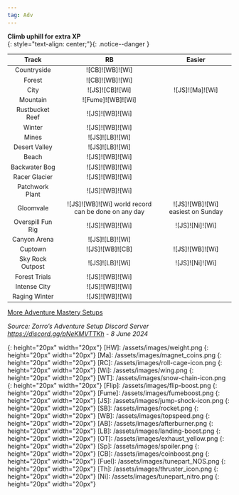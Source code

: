 ```yaml
---
tag: Adv
---
```

**Climb uphill for extra XP**  
{: style="text-align: center;"}{: .notice--danger } 


Track | RB | Easier
:--: | :--: | :--:
Countryside | ![CB]![WB]![Wi] | 
Forest | ![CB]![WB]![Wi] | 
City | ![JS]![CB]![Wi] | ![JS]![Ma]![Wi]
Mountain | ![Fume]![WB]![Wi] | 
Rustbucket Reef | ![JS]![WB]![Wi] | 
Winter | ![JS]![WB]![Wi] | 
Mines | ![JS]![LB]![Wi] | 
Desert Valley | ![JS]![LB]![Wi] | 
Beach | ![JS]![WB]![Wi] | 
Backwater Bog | ![JS]![WB]![Wi] | 
Racer Glacier | ![JS]![WB]![Wi] | 
Patchwork Plant | ![JS]![WB]![Wi] | 
Gloomvale | ![JS]![WB]![Wi] world record can be done on any day | ![JS]![WB]![Wi] easiest on Sunday
Overspill Fun Rig | ![JS]![WB]![Wi] | ![JS]![Ni]![Wi]
Canyon Arena | ![JS]![LB]![Wi] | 
Cuptown | ![JS]![WB]![CB] | ![JS]![WB]![Wi]
Sky Rock Outpost | ![JS]![LB]![Wi] | ![JS]![Ni]![Wi]
Forest Trials | ![JS]![WB]![Wi] | 
Intense City | ![JS]![WB]![Wi] | 
Raging Winter | ![JS]![WB]![Wi] | 
  
[More Adventure Mastery Setups](/info/#adventures)
  
*Source: Zorro’s Adventure Setup Discord Server https://discord.gg/pNeKMVTTKh - 8 June 2024*

[AC]: /assets/images/aircontrol.png
{: height="20px" width="20px"}
[HW]: /assets/images/weight.png
{: height="20px" width="20px"}
[Ma]: /assets/images/magnet_coins.png
{: height="20px" width="20px"}
[RC]: /assets/images/roll-cage-icon.png
{: height="20px" width="20px"}
[Wi]: /assets/images/wing.png
{: height="20px" width="20px"}
[WT]: /assets/images/snow-chain-icon.png
{: height="20px" width="20px"}
[Flip]: /assets/images/flip-boost.png
{: height="20px" width="20px"}
[Fume]: /assets/images/fumeboost.png
{: height="20px" width="20px"}
[JS]: /assets/images/jump-shock-icon.png
{: height="20px" width="20px"}
[SB]: /assets/images/rocket.png
{: height="20px" width="20px"}
[WB]: /assets/images/topspeed.png
{: height="20px" width="20px"}
[AB]: /assets/images/afterburner.png
{: height="20px" width="20px"}
[LB]: /assets/images/landing-boost.png
{: height="20px" width="20px"}
[OT]: /assets/images/exhaust_yellow.png
{: height="20px" width="20px"}
[Sp]: /assets/images/spoiler.png
{: height="20px" width="20px"}
[CB]: /assets/images/coinboost.png
{: height="20px" width="20px"}
[Fuel]: /assets/images/tunepart_NOS.png
{: height="20px" width="20px"}
[Th]: /assets/images/thruster_icon.png
{: height="20px" width="20px"}
[Ni]: /assets/images/tunepart_nitro.png
{: height="20px" width="20px"}

